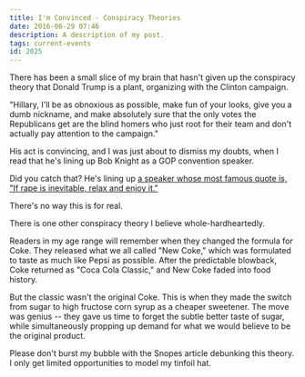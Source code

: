 ```yaml
---
title: I'm Convinced - Conspiracy Theories
date: 2016-06-29 07:46
description: A description of my post.
tags: current-events
id: 2025
---
```

There has been a small slice of my brain that hasn't given up the conspiracy theory that Donald Trump is a plant, organizing with the Clinton campaign.

"Hillary, I'll be as obnoxious as possible, make fun of your looks, give you a dumb nickname, and make absolutely sure that the only votes the Republicans get are the blind homers who just root for their team and don't actually pay attention to the campaign."

His act is convincing, and I was just about to dismiss my doubts, when I read that he's lining up Bob Knight as a GOP convention speaker.

Did you catch that?  He's lining up <a href="http://deadspin.com/report-donald-trump-cobbles-together-a-cast-of-sports-1782784149" target="=_blank">a speaker whose most famous quote is, "If rape is inevitable, relax and enjoy it."</a>

There's no way this is for real.

There is one other conspiracy theory I believe whole-hardheartedly.

Readers in my age range will remember when they changed the formula for Coke.  They released what we all called "New Coke," which was formulated to taste as much like Pepsi as possible.  After the predictable blowback, Coke returned as "Coca Cola Classic," and New Coke faded into food history.

But the classic wasn't the original Coke.  This is when they made the switch from sugar to high fructose corn syrup as a cheaper sweetener.  The move was genius -- they gave us time to forget the subtle better taste of sugar, while simultaneously propping up demand for what we would believe to be the original product.  

Please don't burst my bubble with the Snopes article debunking this theory.  I only get limited opportunities to model my tinfoil hat.